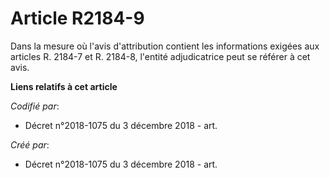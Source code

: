 # Article R2184-9

Dans la mesure où l'avis d'attribution contient les informations exigées aux articles R. 2184-7 et R. 2184-8, l'entité
adjudicatrice peut se référer à cet avis.

**Liens relatifs à cet article**

_Codifié par_:

  - Décret n°2018-1075 du 3 décembre 2018 - art.

_Créé par_:

  - Décret n°2018-1075 du 3 décembre 2018 - art.
